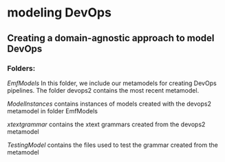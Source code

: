 # modeling DevOps

## Creating a domain-agnostic approach to model DevOps


### Folders:

*EmfModels* In this folder, we include our metamodels for creating DevOps pipelines. The folder devops2 contains the most recent metamodel.

*ModelInstances* contains instances of models created with the devops2 metamodel in folder EmfModels


*xtextgrammar* contains the xtext grammars created from the devops2 metamodel

*TestingModel* contains the files used to test the grammar created from the metamodel
